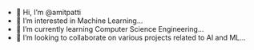 - 👋 Hi, I’m @amitpatti
- 👀 I’m interested in Machine Learning...
- 🌱 I’m currently learning Computer Science Engineering...
- 💞️ I’m looking to collaborate on various projects related to AI and ML...

<!---
amitpatti/amitpatti is a ✨ special ✨ repository because its `README.md` (this file) appears on your GitHub profile.
You can click the Preview link to take a look at your changes.
--->
